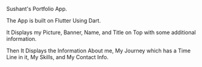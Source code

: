 Sushant's Portfolio App.


The App is built on Flutter Using Dart.

It Displays my Picture, Banner, Name, and Title on Top with some additional information.

Then It Displays the Information About me, My Journey which has a Time Line in it, My Skills, and My Contact Info.
